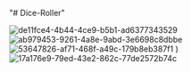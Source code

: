 "# Dice-Roller" 


![de11fce4-4b44-4ce9-b5b1-ad6377343529](https://user-images.githubusercontent.com/63442418/144986706-b873d6ad-daa0-4177-b2b3-36dc98fc6369.jpg)
![ab979453-9261-4a8e-9abd-3e6698c8dbbe](https://user-images.githubusercontent.com/63442418/144986714-01ee7905-e778-4955-970d-a7d4599597a1.jpg)
![53647826-af71-468f-a49c-179b8eb387f1](https://user-images.githubusercontent.com/63442418/144986721-3c735df9-26a8-4567-a888-7662b25f0369.jpg)
)
![17a176e9-79ed-43e2-862c-77de2572b74c](https://user-images.githubusercontent.com/63442418/144986725-61213599-f2f6-42e1-9d51-2e27639b5577.jpg)
